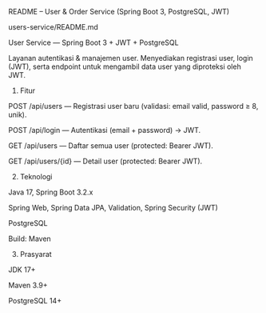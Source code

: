 README – User & Order Service (Spring Boot 3, PostgreSQL, JWT)


users-service/README.md

User Service — Spring Boot 3 + JWT + PostgreSQL

Layanan autentikasi & manajemen user. Menyediakan registrasi user, login (JWT), serta endpoint untuk mengambil data user yang diproteksi oleh JWT.

1.  Fitur

POST /api/users — Registrasi user baru (validasi: email valid, password ≥ 8, unik).

POST /api/login — Autentikasi (email + password) → JWT.

GET /api/users — Daftar semua user (protected: Bearer JWT).

GET /api/users/{id} — Detail user (protected: Bearer JWT).

2. Teknologi

Java 17, Spring Boot 3.2.x

Spring Web, Spring Data JPA, Validation, Spring Security (JWT)

PostgreSQL

Build: Maven

3. Prasyarat

JDK 17+

Maven 3.9+

PostgreSQL 14+
